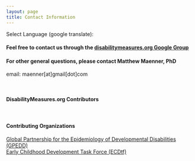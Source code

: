 ```yaml
---
layout: page
title: Contact Information
---
```


Select Language (google translate):  

<div id="google_translate_element"></div><script type="text/javascript">
function googleTranslateElementInit() {
  new google.translate.TranslateElement({pageLanguage: 'en', layout: google.translate.TranslateElement.InlineLayout.SIMPLE, gaTrack: true, gaId: 'UA-64320648-1'}, 'google_translate_element');
}
</script><script type="text/javascript" src="//translate.google.com/translate_a/element.js?cb=googleTranslateElementInit"></script>  

#### Feel free to contact us through the [disabilitymeasures.org Google Group](https://groups.google.com/forum/#!forum/disabilitymeasures)  

#### For other general questions, please contact Matthew Maenner, PhD  
email: maenner[at]gmail[dot]com
 
<br>

#### DisabilityMeasures.org Contributors

<br>

#### Contributing Organizations
[Global Partnership for the Epidemiology of Developmental Disabilities (GPEDD)](http://www.gpedd.org)  
[Early Childhood Development Task Force (ECDtf)](http://www.gpcwd.org/early-childhood-development.html)  
